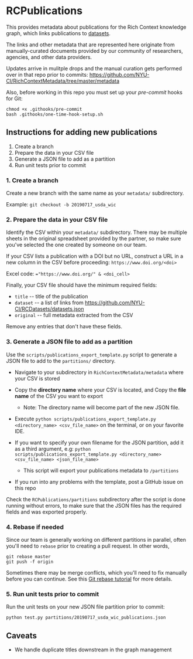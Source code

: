 # RCPublications

This provides metadata about publications for the Rich Context knowledge graph,
which links publications to [datasets](https://github.com/NYU-CI/RCDatasets).

The links and other metadata that are represented here originate from
manually-curated documents provided by our community of researchers,
agencies, and other data providers.

Updates arrive in mulitple drops and the manual curation gets
performed over in that repo prior to commits:
<https://github.com/NYU-CI/RichContextMetadata/tree/master/metadata>

Also, before working in this repo you must set up your *pre-commit*
hooks for Git:

```
chmod +x .githooks/pre-commit
bash .githooks/one-time-hook-setup.sh
```


## Instructions for adding new publications

  1. Create a branch
  2. Prepare the data in your CSV file
  3. Generate a JSON file to add as a partition
  4. Run unit tests prior to commit


### 1. Create a branch

Create a new branch with the same name as your `metadata/`
subdirectory.

Example:
`git checkout -b 20190717_usda_wic`


### 2. Prepare the data in your CSV file

Identify the CSV within your `metadata/` subdirectory. There may be
multiple sheets in the original spreadsheet provided by the partner,
so make sure you've selected the one created by someone on our team.

If your CSV lists a publication with a DOI but no URL, construct a URL
in a new column in the CSV before proceeding: `https://www.doi.org/<doi>`

Excel code: `="https://www.doi.org/" & <doi_cell>`


Finally, your CSV file should have the minimum required fields:

  * `title` -- title of the publication
  * `dataset` -- a list of links from <https://github.com/NYU-CI/RCDatasets/datasets.json>
  * `original` -- full metadata extracted from the CSV

Remove any entries that don't have these fields.


### 3. Generate a JSON file to add as a partition

Use the `scripts/publications_export_template.py` script to generate a
JSON file to add to the `partitions/` directory.

  * Navigate to your subdirectory in `RichContextMetadata/metadata` where your CSV is stored

  * Copy the **directory name** where your CSV is located, and Copy the **file name** of the CSV you want to export
    * Note: The directory name will become part of the new JSON file. 
    
  * Execute `python scripts/publications_export_template.py <directory_name> <csv_file_name>` on the terminal, or on your favorite IDE.
  * If you want to specify your own filename for the JSON partition, add it as a third argument, e.g:
  `python scripts/publications_export_template.py <directory_name> <csv_file_name> <json_file_name>`

    * This script will export your publications metadata to `/partitions`

  * If you run into any problems with the template, post a GitHub issue on this repo

Check the `RCPublications/partitions` subdirectory after the script is
done running without errors, to make sure that the JSON files has the
required fields and was exported properly.


### 4. Rebase if needed

Since our team is generally working on different partitions in parallel,
often you'll need to `rebase` prior to creating a pull request.
In other words,

```
git rebase master
git push -f origin
```

Sometimes there may be merge conflicts, which you'll need to fix
manually before you can continue.
See this 
[Git rebase tutorial](https://akrabat.com/the-beginners-guide-to-rebasing-your-pr/)
for more details.


### 5. Run unit tests prior to commit

Run the unit tests on your new JSON file partition prior to commit:
```
python test.py partitions/20190717_usda_wic_publications.json
```


## Caveats

  * We handle duplicate titles downstream in the graph management
